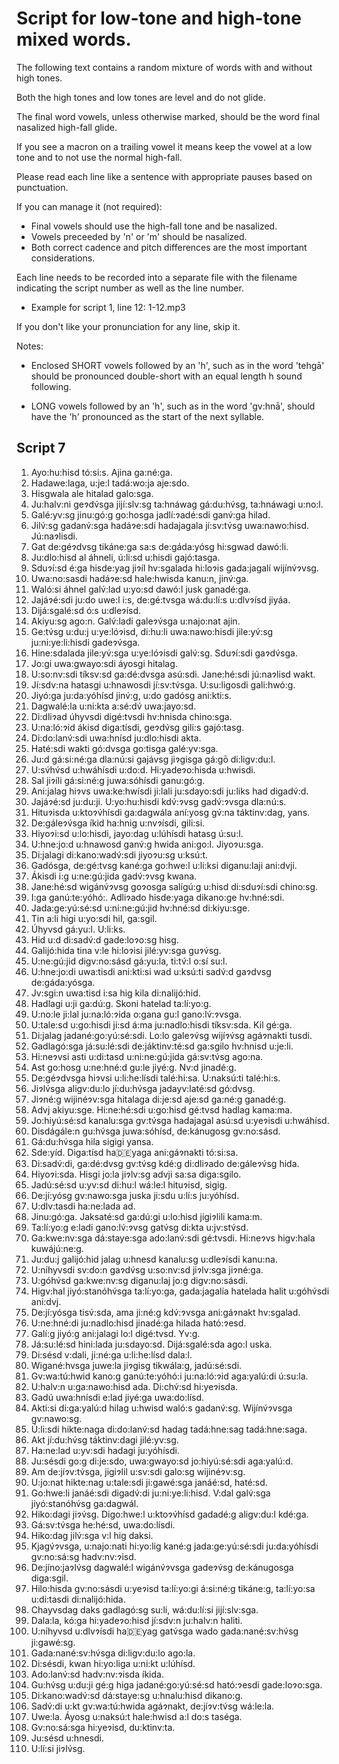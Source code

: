 # Script for low-tone and high-tone mixed words.

The following text contains a random mixture of words with and without high tones.

Both the high tones and low tones are level and do not glide.

The final word vowels, unless otherwise marked, should be the word final nasalized high-fall glide.

If you see a macron on a trailing vowel it means keep the vowel at a low tone and to not use
the normal high-fall.

Please read each line like a sentence with appropriate pauses based on punctuation.

If you can manage it (not required):

* Final vowels should use the high-fall tone and be nasalized.
* Vowels preceeded by 'n' or 'm' should be nasalized.
* Both correct cadence and pitch differences are the most important considerations.

Each line needs to be recorded into a separate file with the filename indicating the
script number as well as the line number.

* Example for script 1, line 12: 1-12.mp3

If you don't like your pronunciation for any line, skip it.

Notes:

* Enclosed SHORT vowels followed by an 'h', such as in the word 'tehgā' should be
pronounced double-short with an equal length h sound following.

* LONG vowels followed by an 'h', such as in the word 'gv:hnā', should have the 'h'
pronounced as the start of the next syllable.


## Script 7

1.  Ayo:hu:hisd tó:si:s. Ajina ga:né:ga.
2.  Hadawe:laga, u:je:l tadá:wo:ja aje:sdo.
3.  Hisgwala ale hitalad galo:sga.
4.  Ju:halv:ni geɂdv́sga jijí:slv:sg ta:hnáwag gá:du:hv́sg, ta:hnáwagi u:no:l.
5.  Galé:yv:sg jinu:gó:g go:hosga jadlí:ɂadé:sdi ganv́:ga hilad.
6.  Jilv́:sg gadanv́:sga hadáɂe:sdi hadajagala jí:sv:tv́sg uwa:nawo:hisd. Jú:naɂlisdi.
7.  Gat de:géɂdvsg tikáne:ga sa:s de:gáda:yósg hi:sgwad dawó:li.
8.  Ju:dlo:hisd al áhneli, ú:li:sd u:hisdi gajó:tasga.
9.  Sduɂí:sd é:ga hisde:yag jiɂíl hv:sgalada hi:loɂis gada:jagalí wijínv́ɂvsg.
10.  Uwa:no:sasdi hadáɂe:sd hale:hwisda kanu:n, jinv́:ga.
11.  Waló:si áhnel galv́:lad u:yo:sd dawó:l jusk ganadé:ga.
12.  Jajáɂé:sdi ju:do uwe:l i:s, de:gé:tvsga wá:du:lí:s u:dlvɂísd jiyáa.
13.  Dijá:sgalé:sd ó:s u:dleɂísd.
14.  Akiyu:sg ago:n. Galv́:ladi galeɂv́sga u:najo:nat ajin.
15.  Ge:tv́sg u:du:j u:ye:lóɂisd, di:hu:li uwa:nawo:hisdi jile:yv́:sg ju:ni:ye:li:hisdi gadeɂv́sga.
16.  Hine:sdalada jile:yv́:sga u:ye:lóɂisdi galv́:sg. Sduɂí:sdi gaɂdv́sga.
17.  Jo:gi uwa:gwayo:sdi áyosgi hitalag.
18.  U:so:nv:sdi tíksv:sd ga:dé:dvsga asú:sdi. Jane:hé:sdi jú:naɂlisd wakt.
19.  Jí:sdv:na hatasgi u:hnawosdi jí:sv:tv́sga. U:su:ligosdi gali:hwó:g.
20.  Jiyó:ga ju:da:yóhísd jinv́:g, u:do gadósg ani:kti:s.
21.  Dagwalé:la u:ni:kta a:sé:dv́ uwa:jayo:sd.
22.  Di:dliɂad úhyvsdi digé:tvsdi hv:hnisda chino:sga.
23.  U:na:ló:ɂid ákisd diga:tísdi, geɂdv́sg gili:s gajó:tasg.
24.  Di:do:lanv́:sdi uwa:hnísd ju:dlo:hisdi akta.
25.  Haté:sdi wakti gó:dvsga go:tisga galé:yv:sga.
26.  Ju:d gá:si:né:ga dla:nú:si gajávsg jiɂgisga gá:gō di:ligv:du:l.
27.  U:sv́hv́sd u:hwáhísdi u:do:d. Hi:yadeɂo:hisda u:hwisdi.
28.  Sal jiɂíli gá:si:né:g juwa:sóhísdi ganu:gó:g.
29.  Ani:jalag hiɂvs uwa:ke:hwísdi ji:lali ju:sdayo:sdi ju:liks had digadv́:d.
30.  Jajáɂé:sd ju:du:ji. U:yo:hu:hisdi kdv́:ɂvsg gadv́:ɂvsga dla:nú:s.
31.  Hituɂisda u:ktoɂv́hísdi ga:dagwála aní:yosg gv́:na táktinv:dag, yans.
32.  De:gáleɂv́sga íkid ha:hnig u:nvɂísdi, gili:si.
33.  Hiyoɂi:sd u:lo:hisdi, jayo:dag u:lúhísdi hatasg ú:su:l.
34.  U:hne:jo:d u:hnawosd ganv́:g hwida ani:go:l. Jiyoɂu:sga.
35.  Di:jalagi di:kano:wadv́:sdi jiyoɂu:sg u:ksú:t.
36.  Gadósga, de:gé:tvsg kané:ga go:hwe:l u:li:ksi diganu:laji ani:dvji.
37.  Ákisdi i:g u:ne:gú:jida gadv́:ɂvsg kwana.
38.  Jane:hé:sd wigánv́ɂvsg goɂosga salígú:g u:hisd di:sduɂí:sdi chino:sg.
39.  I:ga ganú:te:yóhó:. Adliɂado hisde:yaga dikano:ge hv:hné:sdi.
40.  Jada:ge:yú:sé:sd u:ni:ne:gú:jid hv:hné:sd di:kiyu:sge.
41.  Tin a:li higi u:yo:sdi hil, ga:sgil.
42.  Úhyvsd gá:yu:l. U:li:ks.
43.  Hid u:d di:sadv́:d gade:loɂo:sg hisg.
44.  Galijó:hida tina v:le hi:loɂisi jilé:yv:sga guɂv́sg.
45.  U:ne:gú:jid digv:no:sásd gá:yu:la, ti:tv́:l o:sí su:l.
46.  U:hne:jo:di uwa:tisdi ani:kti:si wad u:ksú:ti sadv́:d gaɂdvsg de:gáda:yósga.
47.  Jv:sgi:n uwa:tisd i:sa hig kila di:nalijó:hid.
48.  Hadlagi u:ji ga:dú:g. Skoni hatelad ta:lí:yo:g.
49.  U:no:le ji:lal ju:na:ló:ɂida o:gana gu:l gano:lv́:ɂvsga.
50.  U:tale:sd u:go:hisdi ji:sd á:ma ju:nadlo:hisdi tíksv:sda. Kil gé:ga.
51.  Di:jalag jadané:go:yú:sé:sdi. Lo:lo galeɂv́sg wijíɂv́sg agáɂnakti tusdi.
52.  Gadlagó:sga já:su:lé:sdi de:jáktinv:té:sd ga:sgilo hv:hnisd u:je:li.
53.  Hi:neɂvsi asti u:di:tasd u:ni:ne:gú:jida gá:sv:tv́sg ago:na.
54.  Ast go:hosg u:ne:hné:d gu:le jiyé:g. Nv:d jinadé:g.
55.  De:géɂdvsga hiɂvsi u:li:he:lísdi talé:hi:sa. U:naksú:ti talé:hi:s.
56.  Jiɂlv́sga aligv:du:lo jí:du:hv́sga jadayv:laté:sd gó:dvsg.
57.  Jiɂné:g wijinéɂv:sga hitalaga di:je:sd aje:sd ga:né:g ganadé:g.
58.  Advj akiyu:sge. Hi:ne:hé:sdi u:go:hisd gé:tvsd hadlag kama:ma.
59.  Jo:hiyú:sé:sd kanalu:sga gv:tv́sga hadajagal asú:sd u:yeɂisdi u:hwáhísd.
60.  Disdágále:n gu:hv́sga juwa:sóhísd, de:kánugosg gv:no:sásd.
61.  Gá:du:hv́sga hila sigigi yansa.
62.  Sde:yíd. Diga:tísd ha:de:yaga ani:gáɂnakti tó:si:sa.
63.  Di:sadv́:di, ga:dé:dvsg gv:tv́sg kdé:g di:dliɂado de:gáleɂv́sg hida.
64.  Hiyoɂi:sda. Hisgi jo:la jiɂlv:sg advji sa:sa diga:sgilo.
65.  Jadú:sé:sd u:yv:sd di:hu:l wá:le:l hituɂisd, sigig.
66.  De:jí:yósg gv:nawo:sga juska ji:sdu u:lí:s ju:yóhísd.
67.  U:dlv:tasdi ha:ne:lada ad.
68.  Jinu:gó:ga. Jaksaté:sd ga:dú:gi u:lo:hisd jigiɂlili kama:m.
69.  Ta:lí:yo:g e:ladi gano:lv́:ɂvsg gatv́sg di:kta u:jv:stv́sd.
70.  Ga:kwe:nv:sga dá:staye:sga ado:lanv́:sdi gé:tvsdi. Hi:neɂvs higv:hala kuwájú:ne:g.
71.  Ju:du:j galijó:hid jalag u:hnesd kanalu:sg u:dleɂísdi kanu:na.
72.  U:níhyvsdi sv:do:n gaɂdv́sg u:so:nv:sd jiɂlv:sga jiɂné:ga.
73.  U:góhv́sd ga:kwe:nv:sg diganu:laj jo:g digv:no:sásdi.
74.  Higv:hal jiyó:stanóhv́sga ta:lí:yo:ga, gada:jagalía hatelada halit u:góhv́sdi ani:dvj.
75.  De:jí:yósga tisv́:sda, ama ji:né:g kdv́:ɂvsga ani:gáɂnakt hv:sgalad.
76.  U:ne:hné:di ju:nadlo:hisd jinadé:ga hilada ható:ɂesd.
77.  Galí:g jiyó:g ani:jalagi lo:l digé:tvsd. Yv:g.
78.  Já:su:lé:sd hini:lada ju:sdayo:sd. Dijá:sgalé:sda ago:l uska.
79.  Di:sésd v:dali, ji:né:ga u:li:he:lísd dala:l.
80.  Wigané:hvsga juwe:la jiɂgisg tikwála:g, jadú:sé:sdi.
81.  Gv:wa:tú:hwid kano:g ganú:te:yóhó:i ju:na:ló:ɂid aga:yalú:di ú:su:la.
82.  U:halv:n u:ga:nawo:hisd ada. Di:chv́:sd hi:yeɂisda.
83.  Gadú uwa:hnísdi e:lad jiyé:ga uwa:do:lísd.
84.  Akti:si di:ga:yalú:d hilag u:hwisd waló:s gadanv́:sg. Wijínv́ɂvsga gv:nawo:sg.
85.  Ú:li:sdi hikte:naga di:do:lanv́:sd hadag tadá:hne:sag tadá:hne:saga.
86.  Akt jí:du:hv́sg táktinv:dagi jilé:yv:sg.
87.  Ha:ne:lad u:yv:sdi hadagi ju:yóhísdi.
88.  Ju:sésdi go:g di:je:sdo, uwa:gwayo:sd jo:hiyú:sé:sdi aga:yalú:d.
89.  Am de:jíɂv:tv́sga, jigiɂlil u:sv:sdi galo:sg wijinéɂv:sg.
90.  U:jo:nat hikte:nag u:tale:sdi ji:gawé:sga janáé:sd, haté:sd.
91.  Go:hwe:li janáé:sdi digadv́:di ju:ni:ye:li:hisd. V:dal galv́:sga jiyó:stanóhv́sg ga:dagwál.
92.  Hiko:dagi jiɂv́sg. Digo:hwe:l u:ktoɂv́hísd gadadé:g aligv:du:l kdé:ga.
93.  Gá:sv:tv́sga he:hé:sd, uwa:do:lísdi.
94.  Hiko:dag jilv́:sga v:l hig daksi.
95.  Kjagv́ɂvsga, u:najo:nati hi:yo:lig kané:g jada:ge:yú:sé:sdi ju:da:yóhísdi gv:no:sá:sg hadv:nv:ɂisd.
96.  De:jíno:jaɂlv́sg dagwalé:l wigánv́ɂvsga gadeɂv́sg de:kánugosga diga:sgil.
97.  Hilo:hisda gv:no:sásdi u:yeɂisd ta:lí:yo:gi á:si:né:g tikáne:g, ta:lí:yo:sa u:di:tasdi di:nalijó:hida.
98.  Chayvsdag daks gadlagó:sg su:li, wá:du:lí:si jijí:slv:sga.
99.  Dala:la, kó:ga hi:yadeɂo:hisd jí:sdv:n ju:halv:n haliti.
100.  U:níhyvsd u:dlvɂísdi ha:de:yag gatv́sga wado gada:nané:sv:hv́sg ji:gawé:sg.
101.  Gada:nané:sv:hv́sga di:ligv:du:lo ago:la.
102.  Di:sésdi, kwan hi:yo:liga u:ni:kt u:lúhísd.
103.  Ado:lanv́:sd hadv:nv:ɂisda íkida.
104.  Gu:hv́sg u:du:ji gé:g higa jadané:go:yú:sé:sd ható:ɂesdi gade:loɂo:sga.
105.  Di:kano:wadv́:sd dá:staye:sg u:hnalu:hisd dikano:g.
106.  Sadv́:di u:kt gv:wa:tú:hwida agáɂnakt, de:jíɂv:tv́sg wá:le:la.
107.  Uwe:la. Áyosg u:naksú:t hale:hwisd a:l do:s taséga.
108.  Gv:no:sá:sga hi:yeɂisd, du:ktinv:ta.
109.  Ju:sésd u:hnesdi.
110.  U:lí:si jiɂlv́sg.
